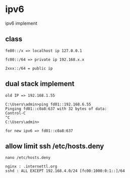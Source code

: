 # ipv6
ipv6 implement

## class

````
fe80::/x => localhost ip 127.0.0.1

fc00::/64 => private ip 192.168.x.x

2xxx::/64 = public ip

````

## dual stack implement

````
old IP => 192.168.1.55

C:\Users\admin>ping fd01::192.168.6.55
Pinging fd01::c0a8:637 with 32 bytes of data:
Control-C
^C
C:\Users\admin>

for new ipv6 => fd01::c0a8:637

````

## allow limit ssh /etc/hosts.deny

````
nano /etc/hosts.deny

nginx : .internettl.org
sshd : ALL EXCEPT 192.168.4.0/24 [fc00:1000:0:1::]/64
````
